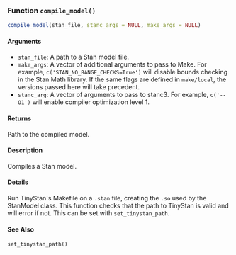 ### Function `compile_model()`

```r
compile_model(stan_file, stanc_args = NULL, make_args = NULL)
```

#### Arguments

- `stan_file`: A path to a Stan model file.
- `make_args`: A vector of additional arguments to pass to Make. For example, `c('STAN_NO_RANGE_CHECKS=True')` will disable bounds checking in the Stan Math library. If the same flags are defined in `make/local`, the versions passed here will take precedent.
- `stanc_arg`: A vector of arguments to pass to stanc3. For example, `c('--O1')` will enable compiler optimization level 1.

#### Returns

Path to the compiled model.

#### Description

Compiles a Stan model.

#### Details

Run TinyStan's Makefile on a `.stan` file, creating the `.so` used by the StanModel class. This function checks that the path to TinyStan is valid and will error if not. This can be set with `set_tinystan_path`.

#### See Also

`set_tinystan_path()`




